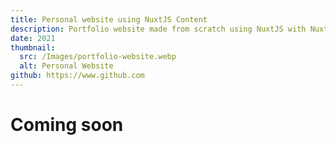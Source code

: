 ```yaml
---
title: Personal website using NuxtJS Content
description: Portfolio website made from scratch using NuxtJS with NuxtJS Content and SCSS.
date: 2021
thumbnail:
  src: /Images/portfolio-website.webp
  alt: Personal Website
github: https://www.github.com
---
```


# Coming soon

